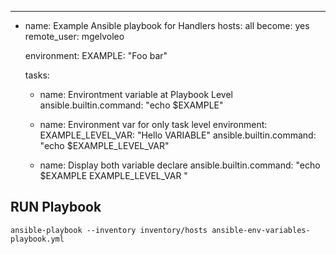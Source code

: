 ---
- name: Example Ansible playbook for Handlers
  hosts: all
  become: yes
  remote_user: mgelvoleo
  

  environment:
    EXAMPLE: "Foo bar"

  tasks:
   - name: Environtment variable at Playbook Level
     ansible.builtin.command: "echo $EXAMPLE"

   - name: Environment var for only task level
     environment:
       EXAMPLE_LEVEL_VAR: "Hello VARIABLE"
     ansible.builtin.command: "echo $EXAMPLE_LEVEL_VAR"

   - name: Display both variable declare
     ansible.builtin.command: "echo $EXAMPLE EXAMPLE_LEVEL_VAR "
     

## RUN Playbook

```
ansible-playbook --inventory inventory/hosts ansible-env-variables-playbook.yml

```

